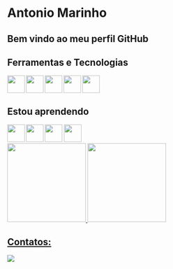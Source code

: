 # Antonio Marinho
## Bem vindo ao meu perfil GitHub

## Ferramentas e Tecnologias

<img src="https://cdn.jsdelivr.net/gh/devicons/devicon/icons/java/java-original-wordmark.svg" width="40" height="40" align="left"/>
<img src="https://cdn.jsdelivr.net/gh/devicons/devicon/icons/mysql/mysql-original-wordmark.svg" width="40" height="40" align="left"/>
<img src="https://cdn.jsdelivr.net/gh/devicons/devicon/icons/spring/spring-original-wordmark.svg" width="40" height="40" align="left"/>
<img src="https://cdn.jsdelivr.net/gh/devicons/devicon/icons/git/git-original-wordmark.svg" width="40" height="40" align="left"/>
<img src="https://cdn.jsdelivr.net/gh/devicons/devicon/icons/github/github-original-wordmark.svg"  width="40" height="40"/>

## Estou aprendendo

<img src="https://cdn.jsdelivr.net/gh/devicons/devicon/icons/html5/html5-original-wordmark.svg" width="40" height="40" align="left"/>
<img src="https://cdn.jsdelivr.net/gh/devicons/devicon/icons/css3/css3-original-wordmark.svg" width="40" height="40" align="left"/>
<img src="https://cdn.jsdelivr.net/gh/devicons/devicon/icons/javascript/javascript-original.svg"  width="40" height="40"/>
<img src="https://cdn.jsdelivr.net/gh/devicons/devicon/icons/postgresql/postgresql-original-wordmark.svg" width="40" height="40" />


<div>
<a href="https://github.com/antmarinho">
<img loading="lazy" height="180em" src="https://github-readme-stats.vercel.app/api/top-langs/?username=antmarinho&layout=compact&langs_count=7&theme=dracula"/>
<img loading="lazy" height="180em" src="https://github-readme-stats.vercel.app/api?username=antmarinho&show_icons=true&theme=dracula&include_all_commits=true&count_private=true"/>
</div>

## Contatos:

<div>
<!--<a href = "mailto:contato@seu-usuário-aqui"><img loading="lazy" src="https://img.shields.io/badge/Gmail-D14836?style=for-the-badge&logo=gmail&logoColor=white" target="_blank"></a>-->
<a href="https://www.linkedin.com/in/antonio-marinho-32b17429b" target="_blank"><img loading="lazy" src="https://img.shields.io/badge/-LinkedIn-%230077B5?style=for-the-badge&logo=linkedin&logoColor=white" target="_blank"></a>   
</div>

